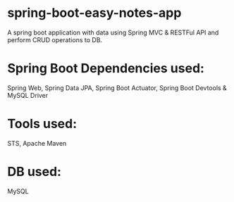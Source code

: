 # spring-boot-easy-notes-app
A spring boot application with data using Spring MVC & RESTFul API and perform CRUD operations to DB.

# Spring Boot Dependencies used: 
Spring Web, Spring Data JPA, Spring Boot Actuator, Spring Boot Devtools & MySQL Driver

# Tools used:
STS, Apache Maven

# DB used:
MySQL
